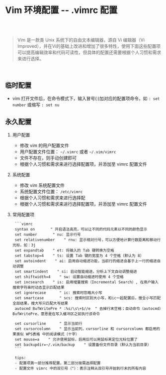 # Vim 环境配置 -- .vimrc 配置

</br>
</br>

> Vim 是一款类 Unix 系统下的自由文本编辑器，源自 Vi 编辑器（Vi Improved），并在Vi的基础上改进和增加了很多特性，使用下面这些配置项可以提高编辑效率和代码可读性，但具体的配置还需要根据个人习惯和需求来进行选择。

</br>

## 临时配置

- vim 打开文件后，在命令模式下，输入冒号(:)加对应的配置项命令，如 `: set number` 或缩写 `: set nu`

## 永久配置

1. 用户配置
    - 修改 vim 的用户配置文件
    - 用户配置文件位置： `~/.vimrc` 或者 `~/.vim/vimrc`
    - 文件不存在，则手动创建即可
    - 根据个人习惯和需求来进行选择配置项，并添加至 vimrc 配置文件

2. 系统配置
    - 修改 vim 系统配置文件
    - 系统配置文件位置： `/etc/vimrc`
    - 根据个人习惯和需求来进行选择配
    - 根据个人习惯和需求来进行选择配置项，并添加至 vimrc 配置文件

3. 常用配置项

        ```vimrc
        syntax on       " 开启语法高亮，可以让不同的代码元素以不同的颜色显示
        set number       " nu: 显示行号
        set relativenumber    " rnu: 显示相对行号，可以方便地计算行数距离和移动行光标，如：3j
        set expandtab    " et: 将输入的 Tab 键转换为空格
        set tabstop=4    " ts: 设置 Tab 键的宽度为 4 个空格（默认为 8）
        set autoindent    " ai: 启用自动缩进功能，当前行的缩进会基于上一行的缩进自动调整
        set smartindent    " si: 启动智能缩进，分析上下文自动调整缩进
        set shiftwidth=4    " sw: 设置自动缩进时使用 4 个空格
        set incsearch    " is: 启用增量搜索（Incremental Search）, 在用户输入搜索字符串时动态显示匹配结果
        set ignorecase      " ic: 搜索时忽略大小写
        set smartcase       " scs: 搜索时区别大小写，和ic一起配置后，搜全小写匹配全部结果，搜大写只匹配大写结果
        autocmd BufWritePre * :%s/\s\+$//e  " 去掉行末空格；自动命令（autocmd）BufWritePre，意思是在写入缓冲区之前执行该命令

        set cursorline      " 显示当前行
        set cursorcolumn    " 显示当前列，cursorline 和 cursorcolumn 都启用的果类似 WPS表格 中的阅读模式（十字）
        set mouse=a    " 允许使用鼠标，启用后可以用鼠标来定位光标位置了
        set backupdir=~/.vim/backup    " 设置备份文件目录（默认为当前目录）
        ```

        tips: 
        - 配置项第一部分推荐配置，第二部分按需选择配置
        - 配置文件 vimrc 中的双引号（"）：表示注释从双引号开始到行末的所有内容
